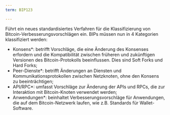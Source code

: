 ```yaml
---
term: BIP123

---
```

Führt ein neues standardisiertes Verfahren für die Klassifizierung von Bitcoin-Verbesserungsvorschlägen ein. BIPs müssen nun in 4 Kategorien klassifiziert werden:


- Konsens*: betrifft Vorschläge, die eine Änderung des Konsenses erfordern und die Kompatibilität zwischen früheren und zukünftigen Versionen des Bitcoin-Protokolls beeinflussen. Dies sind Soft Forks und Hard Forks;
- Peer-Dienste*: betrifft Änderungen an Diensten und Kommunikationsprotokollen zwischen Netzknoten, ohne den Konsens zu beeinträchtigen;
- API/RPC*: umfasst Vorschläge zur Änderung der APIs und RPCs, die zur Interaktion mit Bitcoin-Knoten verwendet werden;
- Anwendungen*: beinhaltet Verbesserungsvorschläge für Anwendungen, die auf dem Bitcoin-Netzwerk laufen, wie z.B. Standards für Wallet-Software.